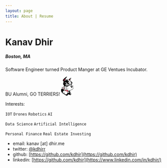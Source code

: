 ```yaml
---
layout: page
title: About | Resume
---
```

# Kanav Dhir
##### Boston, MA


Software Engineer turned Product Manger at GE Ventues Incubator. 

BU Alumni, GO TERRIERS! ![alt text](assets/rhett.gif "Rhett")


Interests:

`IOT` `Drones` `Robotics` `AI`

`Data Science` `Artificial Intelligence` 

`Personal Finance` `Real Estate Investing`


* email: kanav [at] dhir.me
* twitter: [@kdhirr](https://twitter.com/kdhirr)
* github: [https://github.com/kdhir](https://github.com/kdhir)
* linkedin: [https://github.com/kdhir](https://www.linkedin.com/in/kdhir/)

